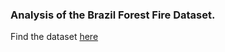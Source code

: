 ### Analysis of the Brazil Forest Fire Dataset.  
Find the dataset [here](https://www.kaggle.com/gustavomodelli/forest-fires-in-brazil/downloads/forest-fires-in-brazil.zip/1])
